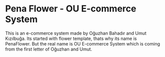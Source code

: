 # Pena Flower - OU E-commerce System
This is an e-commerce system made by Oğuzhan Bahadır and Umut Kızılbuğa. Its started with flower template, thats why its name is PenaFlower. But the real name is OU E-commerce System which is coming from the first letter of Oğuzhan and Umut.
